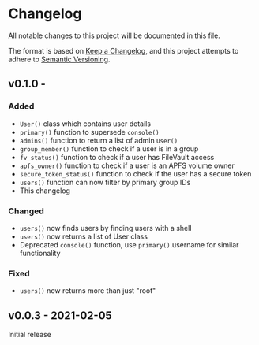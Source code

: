# Changelog

All notable changes to this project will be documented in this file.

The format is based on [Keep a Changelog](https://keepachangelog.com/en/1.1.0/),
and this project attempts to adhere to [Semantic Versioning](https://semver.org/spec/v2.0.0.html).

## v0.1.0 -

### Added

- `User()` class which contains user details
- `primary()` function to supersede `console()`
- `admins()` function to return a list of admin `User()`
- `group_member()` function to check if a user is in a group
- `fv_status()` function to check if a user has FileVault access
- `apfs_owner()` function to check if a user is an APFS volume owner
- `secure_token_status()` function to check if the user has a secure token
- `users()` function can now filter by primary group IDs
- This changelog

### Changed

- `users()` now finds users by finding users with a shell
- `users()` now returns a list of User class
- Deprecated `console()` function, use `primary()`.username for similar functionality

### Fixed

- `users()` now returns more than just "root"

## v0.0.3 - 2021-02-05

Initial release
